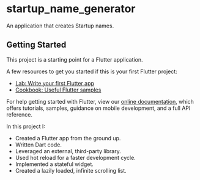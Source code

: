 # startup_name_generator

An application that creates Startup names.

## Getting Started

This project is a starting point for a Flutter application.

A few resources to get you started if this is your first Flutter project:

- [Lab: Write your first Flutter app](https://flutter.io/docs/get-started/codelab)
- [Cookbook: Useful Flutter samples](https://flutter.io/docs/cookbook)

For help getting started with Flutter, view our 
[online documentation](https://flutter.io/docs), which offers tutorials, 
samples, guidance on mobile development, and a full API reference.

In this project I:

- Created a Flutter app from the ground up.
- Written Dart code.
- Leveraged an external, third-party library.
- Used hot reload for a faster development cycle.
- Implemented a stateful widget.
- Created a lazily loaded, infinite scrolling list.
